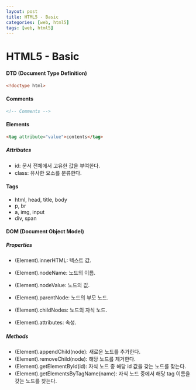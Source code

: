 ```yaml
---
layout: post
title: HTML5 - Basic
categories: [web, html5]
tags: [web, html5]
---
```




# HTML5 - Basic

#### DTD (Document Type Definition)

```html
<!doctype html>
```

#### Comments

```html
<!-- Comments -->
```

#### Elements

```html
<tag attribute="value">contents</tag>
```

##### Attributes

- id: 문서 전체에서 고유한 값을 부여한다.
- class: 유사한 요소를 분류한다.

#### Tags

- html, head, title, body
- p, br
- a, img, input
- div, span

#### DOM (Document Object Model)

##### Properties

- (Element).innerHTML: 텍스트 값.

- (Element).nodeName: 노드의 이름.

- (Element).nodeValue: 노드의 값.

- (Element).parentNode: 노드의 부모 노드.

- (Element).childNodes: 노드의 자식 노드.

- (Element).attributes: 속성.

##### Methods

- (Element).appendChild(node): 새로운 노드를 추가한다.
- (Element).removeChild(node): 해당 노드를 제거한다.
- (Element).getElementById(id): 자식 노드 중 해당 id 값을 갖는 노드를 찾는다.
- (Element).getElementsByTagName(name): 자식 노드 중에서 해당 tag 이름을 갖는 노드를 찾는다.

